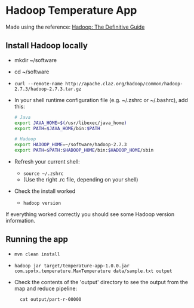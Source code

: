 Hadoop Temperature App
======================
Made using the reference:
[Hadoop: The Definitive Guide](http://hadoopbook.com/)

Install Hadoop locally
----------------------
- mkdir ~/software
- cd ~/software
- `curl --remote-name http://apache.claz.org/hadoop/common/hadoop-2.7.3/hadoop-2.7.3.tar.gz`
- In your shell runtime configuration file (e.g. ~/.zshrc or ~/.bashrc),
add this:

    ```bash
    # Java
    export JAVA_HOME=$(/usr/libexec/java_home)
    export PATH=$JAVA_HOME/bin:$PATH

    # Hadoop
    export HADOOP_HOME=~/software/hadoop-2.7.3
    export PATH=$PATH:$HADOOP_HOME/bin:$HADOOP_HOME/sbin
    ```

- Refresh your current shell:
    - `source ~/.zshrc`
    - (Use the right .rc file, depending on your shell)

- Check the install worked
    - `hadoop version`

If everything worked correctly you should see some Hadoop version
information.

Running the app
---------------
- `mvn clean install`
- `hadoop jar target/temperature-app-1.0.0.jar com.spotx.temperature.MaxTemperature data/sample.txt output`
- Check the contents of the 'output' directory to see the output from
the map and reduce pipeline:

        cat output/part-r-00000

